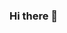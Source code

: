 ### Hi there 👋

<!--
**eunjijeon11/eunjijeon11** is a ✨ _special_ ✨ repository because its `README.md` (this file) appears on your GitHub profile.

![Eunji's Github stats](https://github-readme-stats.vercel.app/api?username=eunjijeon11&show_icons=true)

Here are some ideas to get you started:

- 🔭 I’m currently working on ...
- 🌱 I’m currently learning ...
- 👯 I’m looking to collaborate on ...
- 🤔 I’m looking for help with ...
- 💬 Ask me about ...
- 📫 How to reach me: ...
- 😄 Pronouns: ...
- ⚡ Fun fact: ...
-->
